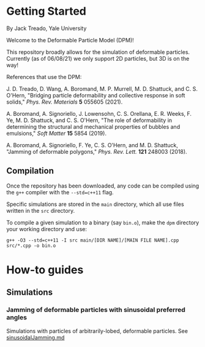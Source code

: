 # Getting Started 
By Jack Treado, Yale University

Welcome to the Deformable Particle Model (DPM)!

This repository broadly allows for the simulation of deformable particles. Currently (as of 06/08/21) we only support 2D particles, but 3D is on the way!



References that use the DPM:

J. D. Treado, D. Wang, A. Boromand, M. P. Murrell, M. D. Shattuck, and C. S. O'Hern, "Bridging particle deformability and collective response in soft solids," _Phys. Rev. Materials_ **5** 055605 (2021).

A. Boromand, A. Signoriello, J. Lowensohn, C. S. Orellana, E. R. Weeks, F. Ye, M. D. Shattuck, and C. S. O'Hern, "The role of deformability in determining the structural and mechanical properties of bubbles and emulsions," _Soft Matter_ **15** 5854 (2019).

A. Boromand, A. Signoriello, F. Ye, C. S. O'Hern, and M. D. Shattuck, "Jamming of deformable polygons," _Phys. Rev. Lett._ **121** 248003 (2018).


## Compilation

Once the repository has been downloaded, any code can be compiled using the `g++` compiler with the `--std=c++11` flag.

Specific simulations are stored in the `main` directory, which all use files written in the `src` directory.

To compile a given simulation to a binary (say `bin.o`), make the `dpm` directory your working directory and use:

`g++ -O3 --std=c++11 -I src main/[DIR NAME]/[MAIN FILE NAME].cpp src/*.cpp -o bin.o`



# How-to guides

## Simulations

### Jamming of deformable particles with sinusoidal preferred angles

Simulations with particles of arbitrarily-lobed, deformable particles. See [sinusoidalJamming.md](howto/sims/sinusoidalJamming.md)










